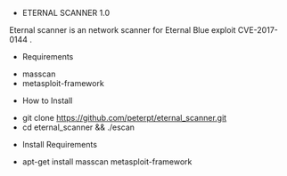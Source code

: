 * ETERNAL SCANNER 1.0

Eternal scanner is an network scanner for Eternal Blue exploit CVE-2017-0144 .

* Requirements
- masscan
- metasploit-framework

* How to Install
- git clone https://github.com/peterpt/eternal_scanner.git
- cd eternal_scanner && ./escan

* Install Requirements
- apt-get install masscan metasploit-framework
